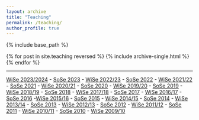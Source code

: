 ```yaml
---
layout: archive
title: "Teaching"
permalink: /teaching/
author_profile: true
---
```


{% include base_path %}

{% for post in site.teaching reversed %}
  {% include archive-single.html %}
{% endfor %}

---

[WiSe 2023/2024](https://www.lsf.uni-saarland.de/qisserver/rds?state=wsearchv&search=1&veranstaltung.semester=20232&personal.pid=18447&P.vx=lang&navigationPosition=functions,R_MyLectures&breadcrumb=myLectures&topitem=functions&subitem=R_MyLectures) - [SoSe 2023](https://www.lsf.uni-saarland.de/qisserver/rds?state=wsearchv&search=1&veranstaltung.semester=20231&personal.pid=18447&P.vx=lang&navigationPosition=functions,R_MyLectures&breadcrumb=myLectures&topitem=functions&subitem=R_MyLectures) - [WiSe 2022/23](https://www.lsf.uni-saarland.de/qisserver/rds?state=wsearchv&search=1&veranstaltung.semester=20222&personal.pid=18447&P.vx=lang&navigationPosition=functions,R_MyLectures&breadcrumb=myLectures&topitem=functions&subitem=R_MyLectures) - [SoSe 2022](https://www.lsf.uni-saarland.de/qisserver/rds?state=wsearchv&search=1&veranstaltung.semester=20221&personal.pid=18447&P.vx=lang&navigationPosition=functions,R_MyLectures&breadcrumb=myLectures&topitem=functions&subitem=R_MyLectures) - [WiSe 2021/22](https://www.szsb.uni-saarland.de/kursangebot.html) - [SoSe 2021](https://www.lsf.uni-saarland.de/qisserver/rds?state=wsearchv&search=1&subdir=veranstaltung&personal.pid=18447&veranstaltung.semester=20211&P_start=0&P_anzahl=10&P.sort=&_form=display) - [WiSe 2020/21](https://www.lsf.uni-saarland.de/qisserver/rds?state=wsearchv&search=1&subdir=veranstaltung&personal.pid=18447&veranstaltung.semester=20202&P_start=0&P_anzahl=10&P.sort=&_form=display) - 
[SoSe 2020](https://www.lsf.uni-saarland.de/qisserver/rds?state=wsearchv&search=1&subdir=veranstaltung&personal.pid=18447&veranstaltung.semester=20201&P_start=0&P_anzahl=10&P.sort=&_form=display) - [WiSe 2019/20](https://www.lsf.uni-saarland.de/qisserver/rds?state=wsearchv&search=7&purge=y&moduleParameter=person/person&einrichtung.eid=146&treetype_einrichtung.eid=2&expand_einrichtung.eid=y&personal.vorname=Irina&personal.nachname=Stenger&P_start=0&P_anzahl=10&_form) - [SoSe 2019](https://www.lsf.uni-saarland.de/qisserver/rds?state=wsearchv&search=7&purge=y&moduleParameter=person/person&einrichtung.eid=146&treetype_einrichtung.eid=2&expand_einrichtung.eid=y&personal.vorname=Irina&personal.nachname=Stenger&P_start=0&P_anzahl=10&_form) - [WiSe 2018/19](https://www.lsf.uni-saarland.de/qisserver/rds?state=wsearchv&search=1&subdir=veranstaltung&personal.pid=18447&veranstaltung.semester=20182&P_start=0&P_anzahl=10&P.sort=&_form=display) - [SoSe 2018](https://www.lsf.uni-saarland.de/qisserver/rds?state=wsearchv&search=1&subdir=veranstaltung&personal.pid=18447&veranstaltung.semester=20181&P_start=0&P_anzahl=10&P.sort=&_form=display) - [WiSe 2017/18](https://www.lsf.uni-saarland.de/qisserver/rds?state=wsearchv&search=1&subdir=veranstaltung&personal.pid=18447&veranstaltung.semester=20172&P_start=0&P_anzahl=10&P.sort) - [SoSe 2017](https://www.lsf.uni-saarland.de/qisserver/rds?state=wsearchv&search=1&subdir=veranstaltung&personal.pid=18447&veranstaltung.semester=20171&P_start=0&P_anzahl=10&P.sort=&_form=display) - [WiSe 2016/17](https://www.lsf.uni-saarland.de/qisserver/rds?state=wsearchv&search=1&subdir=veranstaltung&personal.pid=18447&veranstaltung.semester=20162&P_start=0&P_anzahl=10&P.sort=&_form=display) - [SoSe 2016](https://www.lsf.uni-saarland.de/qisserver/rds?state=wsearchv&search=1&subdir=veranstaltung&personal.pid=18447&veranstaltung.semester=20161&P_start=0&P_anzahl=10&P.sort=&_form=display) -[WiSe 2015/16](https://www.lsf.uni-saarland.de/qisserver/rds?state=wsearchv&search=1&subdir=veranstaltung&personal.pid=18447&veranstaltung.semester=20152&P_start=0&P_anzahl=10&P.sort=&_form=display) - [SoSe 2015](https://www.lsf.uni-saarland.de/qisserver/rds?state=wsearchv&search=1&subdir=veranstaltung&personal.pid=18447&veranstaltung.semester=20151&P_start=0&P_anzahl=10&P.sort=&_form=display) - [WiSe 2014/15](https://www.lsf.uni-saarland.de/qisserver/rds?state=wsearchv&search=7&purge=y&moduleParameter=person/person&einrichtung.eid=146&treetype_einrichtung.eid=2&expand_einrichtung.eid=y&personal.vorname=Irina&personal.nachname=Stenger&P_start=0&P_anzahl=10&_form) - [SoSe 2014](https://www.lsf.uni-saarland.de/qisserver/rds?state=wsearchv&search=1&subdir=veranstaltung&personal.pid=18447&veranstaltung.semester=20141&P_start=0&P_anzahl=10&P.sort=&_form=display) - [WiSe 2013/14](https://www.lsf.uni-saarland.de/qisserver/rds?state=wsearchv&search=1&subdir=veranstaltung&personal.pid=18447&veranstaltung.semester=20132&P_start=0&P_anzahl=10&P.sort=&_form=display) - [SoSe 2013](https://www.lsf.uni-saarland.de/qisserver/rds?state=wsearchv&search=1&subdir=veranstaltung&personal.pid=18447&veranstaltung.semester=20131&P_start=0&P_anzahl=10&P.sort=&_form=display) - [WiSe 2012/13](https://www.lsf.uni-saarland.de/qisserver/rds?state=wsearchv&search=1&subdir=veranstaltung&personal.pid=18447&veranstaltung.semester=20122&P_start=0&P_anzahl=10&P.sort=&_form=display) - [SoSe 2012](https://www.szsb.uni-saarland.de/dozenten.html) - [WiSe 2011/12](https://www.lsf.uni-saarland.de/qisserver/rds?state=wsearchv&search=1&subdir=veranstaltung&personal.pid=18447&veranstaltung.semester=20112&P_start=0&P_anzahl=10&P.sort=&_form=display) - [SoSe 2011](https://www.szsb.uni-saarland.de/dozenten.html) - [WiSe 2010/11](https://www.lsf.uni-saarland.de/qisserver/rds?state=wsearchv&search=1&veranstaltung.semester=20102&personal.pid=18447&P.vx=lang&navigationPosition=functions,R_MyLectures&breadcrumb=myLectures&topitem=functions&subitem=R_MyLectures) - [SoSe 2010](https://www.szsb.uni-saarland.de/dozenten.html) - [WiSe 2009/10](https://www.szsb.uni-saarland.de/dozenten.html)
